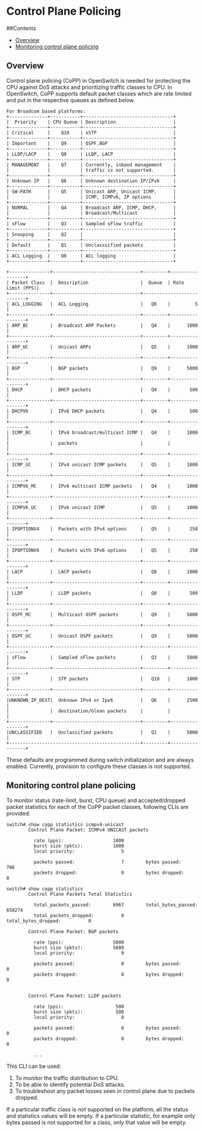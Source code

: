 # Control Plane Policing

##Contents
   - [Overview](#overview)
   - [Monitoring control plane policing](#monitoring-control-plane-policing)

## Overview
Control plane policing (CoPP) in OpenSwitch is needed for protecting the CPU against DoS attacks and prioritizing traffic classes to CPU. In OpenSwitch, CoPP supports default packet classes which are rate limited and put in the respective queues as defined below.

```ditaa
For Broadcom based platforms:
+--------------+-----------+---------------------------------+
|  Priority    | CPU Queue | Description                     |
+--------------+-----------+---------------------------------+
| Critical     |    Q10    | xSTP                            |
+--------------+-----------+---------------------------------+
| Important    |    Q9     | OSPF,BGP                        |
+--------------+-----------+---------------------------------+
| LLDP/LACP    |    Q8     | LLDP, LACP                      |
+--------------+-----------+---------------------------------+
| MANAGEMENT   |    Q7     | Currently, inband management    |
|              |           | traffic is not supported.       |
+--------------+-----------+---------------------------------+
| Unknown IP   |    Q6     | Unknown destination IP/IPv6     |
+--------------+-----------+---------------------------------+
| SW-PATH      |    Q5     | Unicast ARP, Unicast ICMP,      |
|              |           | ICMP, ICMPv6, IP options        |
+--------------+-----------+---------------------------------+
| NORMAL       |    Q4     | Broadcast ARP, ICMP, DHCP,      |
|              |           | Broadcast/Multicast             |
+--------------+-----------+---------------------------------+
| sFlow        |    Q3     | Sampled sFlow traffic           |
+--------------+-----------+---------------------------------+
| Snooping     |    Q2     |                                 |
+--------------+-----------+---------------------------------+
| Default      |    Q1     | Unclasssified packets           |
+--------------+-----------+---------------------------------+
| ACL Logging  |    Q0     | ACL logging                     |
+--------------+-----------+---------------------------------+

+---------------+--------------------------------+---------+-----------------+
| Packet Class  |  Description                   |  Queue  | Rate Limit (PPS)|
+---------------+--------------------------------+---------------------------+
| ACL_LOGGING   |  ACL Logging                   |   Q0    |         5       |
+---------------+--------------------------------+---------+-----------------+
| ARP_BC        |  Broadcast ARP Packets         |   Q4    |      1000       |
+---------------+--------------------------------+---------+-----------------+
| ARP_UC        |  Unicast ARPs                  |   Q5    |      1000       |
+---------------+--------------------------------+---------+-----------------+
| BGP           |  BGP packets                   |   Q9    |      5000       |
+---------------+--------------------------------+---------+-----------------+
| DHCP          |  DHCP packets                  |   Q4    |       500       |
+---------------+--------------------------------+---------+-----------------+
| DHCPV6        |  IPv6 DHCP packets             |   Q4    |       500       |
+---------------+--------------------------------+---------+-----------------+
| ICMP_BC       |  IPv4 broadcast/multicast ICMP |   Q4    |      1000       |
|               |  packets                       |         |                 |
+---------------+--------------------------------+---------+-----------------+
| ICMP_UC       |  IPv4 unicast ICMP packets     |   Q5    |      1000       |
+---------------+--------------------------------+---------+-----------------+
| ICMPV6_MC     |  IPv6 multicast ICMP packets   |   Q4    |      1000       |
+---------------+--------------------------------+---------+-----------------+
| ICMPV6_UC     |  IPv6 unicast ICMP             |   Q5    |      1000       |
+---------------+--------------------------------+---------+-----------------+
| IPOPTIONV4    |  Packets with IPv4 options     |   Q5    |       250       |
+---------------+--------------------------------+---------+-----------------+
| IPOPTIONV6    |  Packets with IPv6 options     |   Q5    |       250       |
+---------------+--------------------------------+---------+-----------------+
| LACP          |  LACP packets                  |   Q8    |      1000       |
+---------------+--------------------------------+---------+-----------------+
| LLDP          |  LLDP packets                  |   Q8    |       500       |
+---------------+--------------------------------+---------+-----------------+
| OSPF_MC       |  Multicast OSPF packets        |   Q9    |      5000       |
+---------------+--------------------------------+---------+-----------------+
| OSPF_UC       |  Unicast OSPF packets          |   Q9    |      5000       |
+---------------+--------------------------------+---------+-----------------+
| sFlow         |  Sampled sFlow packets         |   Q3    |      5000       |
+---------------+--------------------------------+---------+-----------------+
| STP           |  STP packets                   |   Q10   |      1000       |
+---------------+--------------------------------+---------+-----------------+
|UNKNOWN_IP_DEST|  Unknown IPv4 or Ipv6          |   Q6    |      2500       |
|               |  destination/Glean packets     |         |                 |
+---------------+--------------------------------+---------+-----------------+
|UNCLASSIFIED   |  Unclassified packets          |   Q1    |      5000       |
+------------------------------------------------+---------+-----------------+

```

These defaults are programmed during switch initialization and are always enabled. Currently, provision to configure these classes is not supported.

## Monitoring control plane policing

To monitor status (rate-limit, burst, CPU queue) and accepted/dropped packet statistics for each of the CoPP packet classes, following CLIs are provided:

``` ditaa
switch# show copp statistics icmpv4-unicast
        Control Plane Packet: ICMPv4 UNICAST packets

          rate (pps):                  1000
          burst size (pkts):           1000
          local priority:                 5

          packets passed:                 7        bytes passed:              786
          packets dropped:                0        bytes dropped:               0

switch# show copp statistics
        Control Plane Packets Total Statistics

          total_packets_passed:        6967        total_bytes_passed:      650274
          total_packets_dropped:          0        total_bytes_dropped:          0

        Control Plane Packet: BGP packets

          rate (pps):                  5000
          burst size (pkts):           5000
          local priority:                 9

          packets passed:                 0        bytes passed:                0
          packets dropped:                0        bytes dropped:               0


        Control Plane Packet: LLDP packets

          rate (pps):                   500
          burst size (pkts):            500
          local priority:                 8

          packets passed:                 0        bytes passed:                0
          packets dropped:                0        bytes dropped:               0

          ...
```

This CLI can be used:
1) To monitor the traffic distribution to CPU.
2) To be able to identify potential DoS attacks.
3) To troubleshoot any packet losses seen in control plane due to packets dropped.

If a particular traffic class is not supported on the platform, all the status and statistics values will be empty. If a particular statistic, for example only bytes passed is not supported for a class, only that value will be empty.
